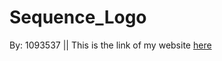 # Sequence_Logo
By: 1093537 
|| This is the link of my website
[here](http://jbrandons13.pythonanywhere.com/)
